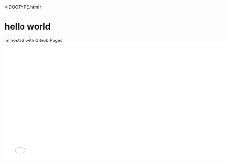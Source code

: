 <IDOCTYPE.html>
<html>
<body>
<h1>hello world</h1>
<p1>im hosted with Github Pages</p1>
<iframe src="//www.pixton.com/embed/pubpukp2" frameborder="0" width="150%" height="384" allowfullscreen></iframe>
</body>
</html> 
